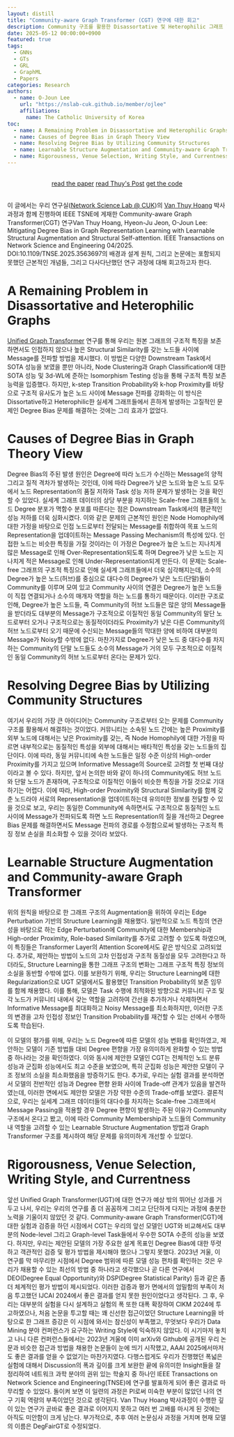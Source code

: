 ```yaml
---
layout: distill
title: "Community-aware Graph Transformer (CGT) 연구에 대한 회고"
description: Community 구조를 활용한 Disassortative 및 Heterophilic 그래프 핸들링에 대한 고민들
date: 2025-05-12 00:00:00+0900
featured: true
tags: 
  - GNNs
  - GTs
  - GRL
  - GraphML
  - Papers
categories: Research
authors:
  - name: O-Joun Lee
    url: "https://nslab-cuk.github.io/member/ojlee"
    affiliations:
      name: The Catholic University of Korea
toc:
  - name: A Remaining Problem in Disassortative and Heterophilic Graphs
  - name: Causes of Degree Bias in Graph Theory View
  - name: Resolving Degree Bias by Utilizing Community Structures
  - name: Learnable Structure Augmentation and Community-aware Graph Transformer
  - name: Rigorousness, Venue Selection, Writing Style, and Currentness
---
```


<br/>
<div style="display: block; margin-left: auto; margin-right: auto; width:100%; text-align:center;">
  <a href="https://doi.org/10.1109/TNSE.2025.3563697" class="btn btn--primary">read the paper</a> 
  <a href="https://nslab-cuk.github.io/2023/12/27/CGT/" class="btn btn--primary">read Thuy's Post</a> 
  <a href="https://github.com/NSLab-CUK/Community-aware-Graph-Transformer" class="btn btn--primary">get the code</a> 
</div> <br/>

이 글에서는 우리 연구실([Network Science Lab @ CUK](https://nslab-cuk.github.io/))의 [Van Thuy Hoang](https://nslab-cuk.github.io/member/hoangvanthuy90) 박사과정과 함께 진행하여 IEEE TSNE에 게재한 Community-aware Graph Transformer(CGT) 연구<d-footnote>Van Thuy Hoang, Hyeon-Ju Jeon, O-Joun Lee: Mitigating Degree Bias in Graph Representation Learning with Learnable Structural Augmentation and Structural Self-attention. IEEE Transactions on Network Science and Engineering 04/2025. DOI:10.1109/TNSE.2025.3563697</d-footnote>의 배경과 설계 원칙, 그리고 논문에는 포함되지 못했던 근본적인 개념들, 그리고 다사다난했던 연구 과정에 대해 회고하고자 한다.

# A Remaining Problem in Disassortative and Heterophilic Graphs

[Unified Graph Transformer](https://doi.org/10.1609/aaai.v38i11.29138) 연구를 통해 우리는 원본 그래프의 구조적 특징을 보존하면서도 인접하지 않으나 높은 Structural Similarity를 갖는 노드들 사이에 Message를 전파할 방법을 제시했다. 이 방법은 다양한 Downstream Task에서 SOTA 성능을 보였을 뿐만 아니라, Node Clustering과 Graph Classification에 대한 SOTA 성능 및 3d-WL에 준하는 Isomorphism Testing 성능을 통해 구조적 특징 보존 능력을 입증했다. 하지만, k-step Transition Probability와 k-hop Proximity를 바탕으로 구조적 유사도가 높은 노드 사이에 Message 전파를 강화하는 이 방식은 Dissortative하고 Heterophilic한 실세계 그래프들에서 흔하게 발생하는 고질적인 문제인 Degree Bias 문제를 해결하는 것에는 그리 효과가 없었다.


# Causes of Degree Bias in Graph Theory View 

Degree Bias의 주된 발생 원인은 Degree에 따라 노드가 수신하는 Message의 양적 그리고 질적 격차가 발생하는 것인데, 이에 따라 Degree가 낮은 노드와 높은 노드 모두에서 노드 Representation의 품질 저하와 Task 성능 저하 문제가 발생하는 것을 확인할 수 있었다. 실세계 그래프 데이터의 상당 부분을 차지하는 Scale-free 그래프들의 노드 Degree 분포가 멱함수 분포를 따른다는 점은 Downstream Task에서의 평균적인 성능 저하를 더욱 심화시켰다. 이와 같은 문제의 근본적인 원인은 Node Homophily에 대한 가정을 바탕으로 인접 노드로부터 전달되는 Message를 취합하여 목표 노드의 Representation을 업데이트하는 Message Passing Mechanism의 특성에 있다. 인접한 노드는 비슷한 특징을 가질 것이라는 이 가정은 Degree가 높은 노드는 지나치게 많은 Message로 인해 Over-Representation되도록 하며 Degree가 낮은 노드는 지나치게 적은 Message로 인해 Under-Representation되게 만든다. 이 문제는 Scale-free 그래프의 구조적 특징으로 인해 실세계 그래프들에서 더욱 심각해지는데, 소수의 Degree가 높은 노드(허브)를 중심으로 대다수의 Degree가 낮은 노드(단말)들이 Community를 이루며 모여 있고 Community 사이의 연결은 Degree가 높은 노드들이 직접 연결되거나 소수의 매개자 역할을 하는 노드를 통하기 때문이다. 이러한 구조로 인해, Degree가 높은 노드들, 즉 Community의 허브 노드들은 많은 양의 Message들을 받더라도 대부분의 Message가 구조적으로 이질적인 동일 Community의 말단 노드로부터 오거나 구조적으로는 동질적이더라도 Proximity가 낮은 다른 Community의 허브 노드로부터 오기 때문에 수신되는 Message들의 막대한 양에 비하여 대부분의 Message가 Noisy할 수밖에 없다. 마찬가지로 Degree가 낮은 노드 중 대다수를 차지하는 Community의 단말 노드들도 소수의 Message가 거의 모두 구조적으로 이질적인 동일 Community의 허브 노드로부터 온다는 문제가 있다.


# Resolving Degree Bias by Utilizing Community Structures

여기서 우리의 가장 큰 아이디어는 Community 구조로부터 오는 문제를 Community 구조를 활용해서 해결하는 것이었다. 커뮤니티는 소속된 노드 간에는 높은 Proximity를 외부 노드에 대해서는 낮은 Proximity를 갖는, 즉 Node Homophily에 대한 가정을 따르면 내부적으로는 동질적인 특성을 외부에 대해서는 배타적인 특성을 갖는 노드들의 집단이다. 이에 따라, 동일 커뮤니티에 속한 노드들은 일정 수준 이상의 High-order Proximity를 가지고 있으며 Informative Message의 Source로 고려할 첫 번째 대상이라고 볼 수 있다. 하지만, 앞서 논의한 바와 같이 하나의 Community에도 허브 노드와 단말 노드가 존재하며, 구조적으로 이질적인 이들이 비슷한 특징을 가질 것으로 기대하기는 어렵다. 이에 따라, High-order Proximity와 Structural Similarity를 함께 갖춘 노드라야 서로의 Representation을 업데이트하는데 유의미한 정보를 전달할 수 있을 것으로 보고, 우리는 동일한 Community에 속하면서도 구조적으로 동질적인 노드 사이에 Message가 전파되도록 하면 노드 Representation의 질을 개선하고 Degree Bias 문제를 해결하면서도 Message 전파의 경로를 수정함으로써 발생하는 구조적 특징 정보 손실을 최소화할 수 있을 것이라 보았다.


# Learnable Structure Augmentation and Community-aware Graph Transformer

위의 원칙을 바탕으로 한 그래프 구조의 Augmentation을 위하여 우리는 Edge Perturbation 기반의 Structure Learning을 채용했다. 일반적으로 노드 특징의 연관성을 바탕으로 하는 Edge Perturbation에 Community에 대한 Membership과 High-order Proximity, Role-based Similarity를 추가로 고려할 수 있도록 하였으며, 이 특징들은 Transformer Layer의 Attention Score에서도 같은 방식으로 고려되었다. 추가로, 제안하는 방법이 노드의 고차 인접성과 구조적 동질성을 모두 고려한다고 하더라도, Structure Learning을 통한 그래프 구조의 변화는 그래프 구조적 특징 정보의 소실을 동반할 수밖에 없다. 이를 보완하기 위해, 우리는 Structure Learning에 대한 Regularization으로 UGT 모델에서도 활용했던 Transition Probability의 보존 임무를 함께 채용했다. 이를 통해, 모델은 Task 수행에 최적화된 방향으로 커뮤니티 구조 및 각 노드가 커뮤니티 내에서 갖는 역할을 고려하여 간선을 추가하거나 삭제하면서 Informative Message를 최대화하고 Noisy Message를 최소화하지만, 이러한 구조의 변경을 고차 인접성 정보인 Transition Probability를 재건할 수 있는 선에서 수행하도록 학습된다.

이 모델의 평가를 위해, 우리는 노드 Degree에 따른 모델의 성능 변화를 확인하였고, 제안하는 모델이 기존 방법들 대비 Degree 편향을 가장 유의미하게 완화할 수 있는 방법 중 하나라는 것을 확인하였다. 이와 동시에 제안한 모델인 CGT는 전체적인 노드 분류 성능과 군집화 성능에서도 최고 수준을 보였으며, 특히 군집화 성능은 제안한 모델이 구조 정보의 소실을 최소화했음을 방증하기도 한다. 추가로, 우리는 실험 결과를 분석하면서 모델의 전반적인 성능과 Degree 편향 완화 사이에 Trade-off 관계가 있음을 발견하였는데, 이러한 면에서도 제안한 모델은 가장 약한 수준의 Trade-off를 보였다. 결론적으로, 우리는 실세계 그래프 데이터들의 대다수를 차지하는 Scale-free 그래프에서 Message Passing을 적용할 경우 Degree 편향이 발생하는 주된 이유가 Community 구조에서 온다고 봤고, 이에 따라 Community Membership과 노드들의 Community 내 역할을 고려할 수 있는 Learnable Structure Augmentation 방법과 Graph Transformer 구조를 제시하여 해당 문제를 유의미하게 개선할 수 있었다.


# Rigorousness, Venue Selection, Writing Style, and Currentness

앞선 Unified Graph Transformer(UGT)에 대한 연구가 예상 밖의 뛰어난 성과를 거두고 나서, 우리는 우리의 연구를 좀 더 꼼꼼하게 그리고 단단하게 다지는 과정에 충분한 노력을 기울이지 않았던 것 같다. Community-aware Graph Transformer(CGT)에 대한 실험과 검증을 하던 시점에서 CGT는 우리의 앞선 모델인 UGT와 비교해서도 대부분의 Node-level 그리고 Graph-level Task들에서 우수한 SOTA 수준의 성능을 보였다. 하지만, 우리는 제안된 모델의 가장 주요한 설계 목표인 Degree Bias에 대한 뚜렷하고 객관적인 검증 및 평가 방법을 제시해야 했으나 그렇지 못했다. 2023년 겨울, 이 연구를 막 마무리한 시점에서 Degree 범위에 따른 모델 성능 편차를 확인하는 것은 우리가 채용할 수 있는 최선의 방법 중 하나라고 생각했으나 곧 다른 연구에서 DEO(Degree Equal Opportunity)와 DSP(Degree Statistical Parity) 등과 같은 좀 더 체계적인 평가 방법이 제시되었다. 이러한 검증과 평가 면에서의 엄밀함의 부족이 처음 투고했던 IJCAI 2024에서 좋은 결과를 얻지 못한 원인이었다고 생각된다. 그 후, 우리는 대부분의 실험을 다시 설계하고 실험의 폭 또한 대폭 확장하여 CIKM 2024에 투고하였으나, 처음 논문을 투고할 때는 꽤 신선한 접근이었던 Structure Learning을 바탕으로 한 그래프 증강은 이 시점에 와서는 참신성이 부족했고, 무엇보다 우리가 Data Mining 분야 컨퍼런스가 요구하는 Writing Style에 익숙하지 않았다. 이 시기마저 놓치고 나니 다른 컨퍼런스들에서는 2023년 겨울에 이미 arXiv와 Github에 공개된 우리 논문과 비슷한 접근과 방법을 채용한 논문들이 눈에 띄기 시작했고, AAAI 2025에서마저도 좋은 결과를 얻을 수 없었기는 마찬가지였다. 다행스럽게도 우리가 진행했던 폭넓은 실험에 대해서 Discussion의 폭과 깊이를 크게 보완한 끝에 유의미한 Insight들을 잘 정리하여 네트워크 과학 분야의 권위 있는 학술지 중 하나인 IEEE Transactions on Network Science and Engineering(TNSE)에 연구를 발표하게 되어 좋은 결과로 마무리할 수 있었다. 돌이켜 보면 이 일련의 과정은 PI로써 미숙한 부분이 많았던 나의 연구 기획 역량의 부족이었던 것으로 생각된다. Van Thuy Hoang 박사과정이 수행한 깊이 있는 연구가 곧바로 좋은 결과로 이어지지 못하고 여러 번 고배를 마시게 된 것에는 아직도 미안함이 크게 남는다. 부가적으로, 추후 여러 논문심사 과정을 거치며 현재 모델의 이름은 DegFairGT로 수정되었다.
